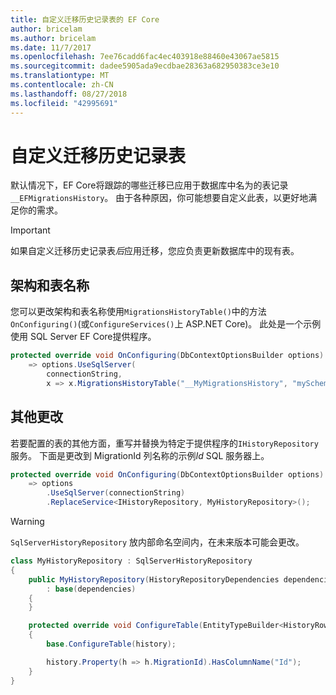 ```yaml
---
title: 自定义迁移历史记录表的 EF Core
author: bricelam
ms.author: bricelam
ms.date: 11/7/2017
ms.openlocfilehash: 7ee76cadd6fac4ec403918e88460e43067ae5815
ms.sourcegitcommit: dadee5905ada9ecdbae28363a682950383ce3e10
ms.translationtype: MT
ms.contentlocale: zh-CN
ms.lasthandoff: 08/27/2018
ms.locfileid: "42995691"
---
```

<a name="custom-migrations-history-table"></a>自定义迁移历史记录表
===============================
默认情况下，EF Core将跟踪的哪些迁移已应用于数据库中名为的表记录`__EFMigrationsHistory`。 由于各种原因，你可能想要自定义此表，以更好地满足你的需求。

> [!IMPORTANT]
> 如果自定义迁移历史记录表*后*应用迁移，您应负责更新数据库中的现有表。

<a name="schema-and-table-name"></a>架构和表名称
----------------------
您可以更改架构和表名称使用`MigrationsHistoryTable()`中的方法`OnConfiguring()`(或`ConfigureServices()`上 ASP.NET Core)。 此处是一个示例使用 SQL Server EF Core提供程序。

``` csharp
protected override void OnConfiguring(DbContextOptionsBuilder options)
    => options.UseSqlServer(
        connectionString,
        x => x.MigrationsHistoryTable("__MyMigrationsHistory", "mySchema"));
```

<a name="other-changes"></a>其他更改
-------------
若要配置的表的其他方面，重写并替换为特定于提供程序的`IHistoryRepository`服务。 下面是更改到 MigrationId 列名称的示例*Id* SQL 服务器上。

``` csharp
protected override void OnConfiguring(DbContextOptionsBuilder options)
    => options
        .UseSqlServer(connectionString)
        .ReplaceService<IHistoryRepository, MyHistoryRepository>();
```

> [!WARNING]
> `SqlServerHistoryRepository` 放内部命名空间内，在未来版本可能会更改。

``` csharp
class MyHistoryRepository : SqlServerHistoryRepository
{
    public MyHistoryRepository(HistoryRepositoryDependencies dependencies)
        : base(dependencies)
    {
    }

    protected override void ConfigureTable(EntityTypeBuilder<HistoryRow> history)
    {
        base.ConfigureTable(history);

        history.Property(h => h.MigrationId).HasColumnName("Id");
    }
}
```
